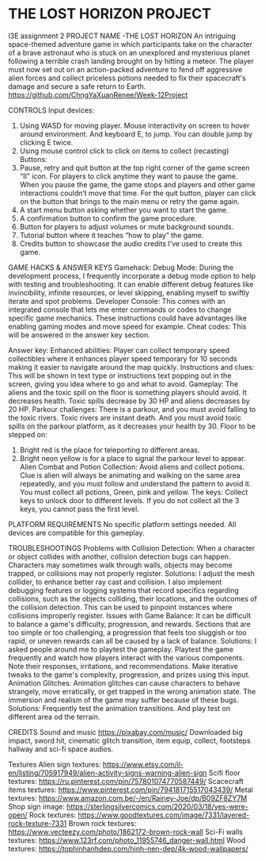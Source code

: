 # THE LOST HORIZON PROJECT
I3E assignment 2
PROJECT NAME
-THE LOST HORIZON
An intriguing space-themed adventure game in which participants take on the character of a brave astronaut who is stuck on an unexplored and mysterious planet following a terrible crash landing brought on by hitting a meteor. The player must now set out on an action-packed adventure to fend off aggressive alien forces and collect priceless potions needed to fix their spacecraft's damage and secure a safe return to Earth.
https://github.com/ChngYaXuanRenee/Week-12Project

CONTROLS
Input devices: 
1)	Using WASD for moving player. Mouse interactivity on screen to hover around environment. And keyboard E, to jump. You can double jump by clicking E twice. 
2)	Using mouse control click to click on items to collect (recasting)
Buttons: 
1)	Pause, retry and quit button at the top right corner of the game screen “II” icon. For players to click anytime they want to pause the game. When you pause the game, the game stops and players and other game interactions couldn’t move that time. For the quit button, player can click on the button that brings to the main menu or retry the game again.
2)	A start menu button asking whether you want to start the game.
3)	A confirmation button to confirm the game procedure.
4)	 Button for players to adjust volumes or mute background sounds.
5)	Tutorial button where it teaches “how to play” the game.
6)	Credits button to showcase the audio credits I’ve used to create this game. 

GAME HACKS & ANSWER KEYS
Gamehack: 
Debug Mode: During the development process, I frequently incorporate a debug mode option to help with testing and troubleshooting. It can enable different debug features like invincibility, infinite resources, or level skipping, enabling myself to swiftly iterate and spot problems.
Developer Console: This comes with an integrated console that lets me enter commands or codes to change specific game mechanics. These instructions could have advantages like enabling gaming modes and move speed for example.
Cheat codes: This will be answered in the answer key section.

Answer key:
Enhanced abilities: Player can collect temporary speed collectibles where it enhances player speed temporary for 10 seconds making it easier to navigate around the map quickly. 
Instructions and clues: This will be shown in text type or instructions text popping out in the screen, giving you idea where to go and what to avoid.
Gameplay: The aliens and the toxic spill on the floor is something players should avoid. It decreases health. Toxic spills decrease by 30 HP and aliens decreases by 20 HP.
Parkour challenges: There is a parkour, and you must avoid falling to the toxic rivers. Toxic rivers are instant death. And you must avoid toxic spills on the parkour platform, as it decreases your health by 30. 
Floor to be stepped on: 
1)	Bright red is the place for teleporting to different areas. 
2)	Bright neon yellow is for a place to signal the parkour level to appear. 
Alien Combat and Potion Collection: Avoid aliens and collect potions. Clue is alien will always be animating and walking on the same area repeatedly, and you must follow and understand the pattern to avoid it. You must collect all potions, Green, pink and yellow. 
The keys: Collect keys to unlock door to different levels. If you do not collect all the 3 keys, you cannot pass the first level.

PLATFORM REQUIREMENTS 
No specific platform settings needed. All devices are compatible for this gameplay.

TROUBLESHOOTINGS
Problems with Collision Detection: When a character or object collides with another, collision detection bugs can happen. Characters may sometimes walk through walls, objects may become trapped, or collisions may not properly register.
Solutions: I adjust the mesh collider, to enhance better ray cast and collision. I also implement debugging features or logging systems that record specifics regarding collisions, such as the objects colliding, their locations, and the outcomes of the collision detection. This can be used to pinpoint instances where collisions improperly register. 
Issues with Game Balance: It can be difficult to balance a game's difficulty, progression, and rewards. Sections that are too simple or too challenging, a progression that feels too sluggish or too rapid, or uneven rewards can all be caused by a lack of balance.
Solutions: I asked people around me to playtest the gameplay. Playtest the game frequently and watch how players interact with the various components. Note their responses, irritations, and recommendations. Make iterative tweaks to the game's complexity, progression, and prizes using this input.
Animation Glitches: Animation glitches can cause characters to behave strangely, move erratically, or get trapped in the wrong animation state. The immersion and realism of the game may suffer because of these bugs.
Solutions: Frequently test the animation transitions. And play test on different area od the terrain. 

CREDITS
Sound and music
https://pixabay.com/music/
Downloaded big impact, sword hit, cinematic glitch transition, item equip, collect, footsteps hallway and sci-fi space audios.

Textures
Alien sign textures: https://www.etsy.com/il-en/listing/705917949/alien-activity-signs-warning-alien-sign
Scifi floor textures: https://ru.pinterest.com/pin/757801074770587449/
Scacecraft items textures: https://www.pinterest.com/pin/794181715517043439/
Metal textures: https://www.amazon.com.be/-/en/Rainey-Joe/dp/B09ZF8ZY7M
Shop sign image: https://sterlingsilvercomics.com/2020/03/18/yes-were-open/
Rock textures: https://www.goodtextures.com/image/7331/layered-rock-texture-7331
Brown rock textures: https://www.vecteezy.com/photo/1862172-brown-rock-wall
Sci-Fi walls textures: https://www.123rf.com/photo_11955746_danger-wall.html
Wood textures: https://tophinhanhdep.com/hinh-nen-dep/4k-wood-wallpapers/
